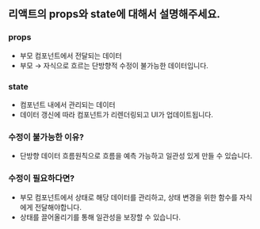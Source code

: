 ## 리액트의 props와 state에 대해서 설명해주세요.

### props

- 부모 컴포넌트에서 전달되는 데이터
- 부모 → 자식으로 흐르는 단방향적 수정이 불가능한 데이터입니다.

### state

- 컴포넌트 내에서 관리되는 데이터
- 데이터 갱신에 따라 컴포넌트가 리렌더링되고 UI가 업데이트됩니다.

### 수정이 불가능한 이유?

- 단방향 데이터 흐름원칙으로 흐름을 예측 가능하고 일관성 있게 만들 수 있습니다.

### 수정이 필요하다면?

- 부모 컴포넌트에서 상태로 해당 데이터를 관리하고, 상태 변경을 위한 함수를 자식에게 전달해야합니다.
- 상태를 끌어올리기를 통해 일관성을 보장할 수 있습니다.

